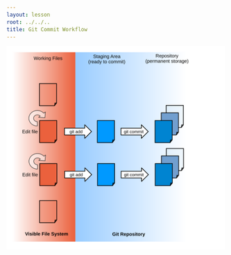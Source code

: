 ```yaml
---
layout: lesson
root: ../../..
title: Git Commit Workflow
---
```


<img src="img/git-committing.svg" alt="The Git Commit Workflow" />
